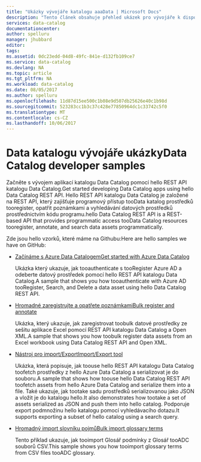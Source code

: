 ```yaml
---
title: "Ukázky vývojáře katalogu aaaData | Microsoft Docs"
description: "Tento článek obsahuje přehled ukázek pro vývojáře k dispozici hello pro hello REST API katalogu Data Catalog."
services: data-catalog
documentationcenter: 
author: spelluru
manager: jhubbard
editor: 
tags: 
ms.assetid: 0dc23edd-04d8-49fc-841e-d132fb109ce7
ms.service: data-catalog
ms.devlang: NA
ms.topic: article
ms.tgt_pltfrm: NA
ms.workload: data-catalog
ms.date: 08/05/2017
ms.author: spelluru
ms.openlocfilehash: 11d87d15ee500c1b08e9d507db25626e40c1b98d
ms.sourcegitcommit: 523283cc1b3c37c428e77850964dc1c33742c5f0
ms.translationtype: MT
ms.contentlocale: cs-CZ
ms.lasthandoff: 10/06/2017
---
```

# <a name="data-catalog-developer-samples"></a><span data-ttu-id="2ce73-103">Data katalogu vývojáře ukázky</span><span class="sxs-lookup"><span data-stu-id="2ce73-103">Data Catalog developer samples</span></span>
<span data-ttu-id="2ce73-104">Začněte s vývojem aplikací katalogu Data Catalog pomocí hello REST API katalogu Data Catalog.</span><span class="sxs-lookup"><span data-stu-id="2ce73-104">Get started developing Data Catalog apps using hello Data Catalog REST API.</span></span> <span data-ttu-id="2ce73-105">Hello REST API katalogu Data Catalog je založené na REST API, který zajišťuje programový přístup tooData katalog prostředků tooregister, opatřit poznámkami a vyhledávání datových prostředků prostřednictvím kódu programu.</span><span class="sxs-lookup"><span data-stu-id="2ce73-105">hello Data Catalog REST API is a REST-based API that provides programmatic access tooData Catalog resources tooregister, annotate, and search data assets programmatically.</span></span>

<span data-ttu-id="2ce73-106">Zde jsou hello vzorků, které máme na Githubu:</span><span class="sxs-lookup"><span data-stu-id="2ce73-106">Here are hello samples we have on GitHub:</span></span>

* [<span data-ttu-id="2ce73-107">Začínáme s Azure Data Catalogem</span><span class="sxs-lookup"><span data-stu-id="2ce73-107">Get started with Azure Data Catalog</span></span>](https://azure.microsoft.com/resources/samples/data-catalog-dotnet-get-started/)
  
  <span data-ttu-id="2ce73-108">Ukázka který ukazuje, jak tooauthenticate s tooRegister Azure AD a odeberte datový prostředek pomocí hello REST API katalogu Data Catalog.</span><span class="sxs-lookup"><span data-stu-id="2ce73-108">A sample that shows you how tooauthenticate with Azure AD tooRegister, Search, and Delete a data asset using hello Data Catalog REST API.</span></span>
* [<span data-ttu-id="2ce73-109">Hromadné zaregistrujte a opatřete poznámkami</span><span class="sxs-lookup"><span data-stu-id="2ce73-109">Bulk register and annotate</span></span>](https://azure.microsoft.com/resources/samples/data-catalog-dotnet-excel-register-data-assets/)
  
  <span data-ttu-id="2ce73-110">Ukázka, který ukazuje, jak zaregistrovat toobulk datové prostředky ze sešitu aplikace Excel pomocí REST API katalogu Data Catalog a Open XML.</span><span class="sxs-lookup"><span data-stu-id="2ce73-110">A sample that shows you how toobulk register data assets from an Excel workbook using Data Catalog REST API and Open XML.</span></span>
* [<span data-ttu-id="2ce73-111">Nástroj pro import/Export</span><span class="sxs-lookup"><span data-stu-id="2ce73-111">Import/Export tool</span></span>](https://azure.microsoft.com/resources/samples/data-catalog-dotnet-import-export/)
  
  <span data-ttu-id="2ce73-112">Ukázka, která popisuje, jak toouse hello REST API katalogu Data Catalog toofetch prostředky z hello Azure Data Catalog a serializovat je do souboru.</span><span class="sxs-lookup"><span data-stu-id="2ce73-112">A sample that shows how toouse hello Data Catalog REST API toofetch assets from hello Azure Data Catalog and serialize them into a file.</span></span> <span data-ttu-id="2ce73-113">Také ukazuje, jak tootake sadu prostředků serializovanou jako JSON a vložit je do katalogu hello.</span><span class="sxs-lookup"><span data-stu-id="2ce73-113">It also demonstrates how tootake a set of assets serialized as JSON and push them into hello catalog.</span></span> <span data-ttu-id="2ce73-114">Podporuje export podmnožinu hello katalogu pomocí vyhledávacího dotazu.</span><span class="sxs-lookup"><span data-stu-id="2ce73-114">It supports exporting a subset of hello catalog using a search query.</span></span>

* [<span data-ttu-id="2ce73-115">Hromadný import slovníku pojmů</span><span class="sxs-lookup"><span data-stu-id="2ce73-115">Bulk import glossary terms</span></span>](https://azure.microsoft.com/resources/samples/data-catalog-bulk-import-glossary/)

    <span data-ttu-id="2ce73-116">Tento příklad ukazuje, jak tooimport Glosář podmínky z Glosář tooADC souborů CSV.</span><span class="sxs-lookup"><span data-stu-id="2ce73-116">This sample shows you how tooimport glossary terms from CSV files tooADC glossary.</span></span>

